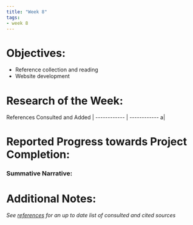 ```yaml
---
title: "Week 8"
tags:
- week 8
---
```


# Objectives: 
- Reference collection and reading
- Website development

# Research of the Week:
References Consulted and Added | 
------------ | ------------
a|
# Reported Progress towards Project Completion:

### Summative Narrative: 


# Additional Notes:

*See [references](/notes/vault/references.md) for an up to date list of consulted and cited sources*